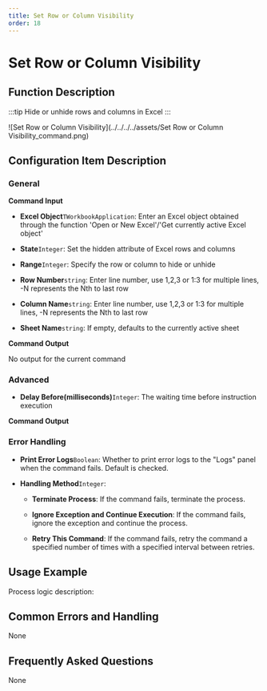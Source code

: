 ```yaml
---
title: Set Row or Column Visibility
order: 18
---
```


# Set Row or Column Visibility

## Function Description

:::tip 
Hide or unhide rows and columns in Excel
:::

![Set Row or Column Visibility](../../../../assets/Set Row or Column Visibility_command.png)

## Configuration Item Description

### General

**Command Input**

- **Excel Object**`TWorkbookApplication`: Enter an Excel object obtained through the function 'Open or New Excel'/'Get currently active Excel object'

- **State**`Integer`: Set the hidden attribute of Excel rows and columns

- **Range**`Integer`: Specify the row or column to hide or unhide

- **Row Number**`string`: Enter line number, use 1,2,3 or 1:3 for multiple lines, -N represents the Nth to last row

- **Column Name**`string`: Enter line number, use 1,2,3 or 1:3 for multiple lines, -N represents the Nth to last row

- **Sheet Name**`string`: If empty, defaults to the currently active sheet


**Command Output**

No output for the current command

### Advanced

- **Delay Before(milliseconds)**`Integer`: The waiting time before instruction execution


**Command Output**

### Error Handling

- **Print Error Logs**`Boolean`: Whether to print error logs to the "Logs" panel when the command fails. Default is checked. 

- **Handling Method**`Integer`:

    - **Terminate Process**: If the command fails, terminate the process.

    - **Ignore Exception and Continue Execution**: If the command fails, ignore the exception and continue the process.

    - **Retry This Command**: If the command fails, retry the command a specified number of times with a specified interval between retries.

## Usage Example

Process logic description:

## Common Errors and Handling

None

## Frequently Asked Questions

None

